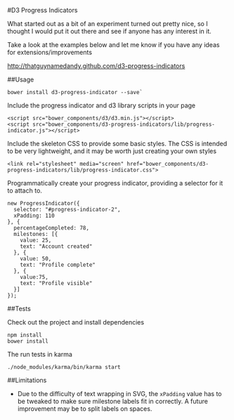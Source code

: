 #D3 Progress Indicators

What started out as a bit of an experiment turned out pretty nice, so I thought
I would put it out there and see if anyone has any interest in it.

Take a look at the examples below and let me know if you have any ideas for
extensions/improvements

http://thatguynamedandy.github.com/d3-progress-indicators

##Usage


    bower install d3-progress-indicator --save`

Include the progress indicator and d3 library scripts in your page

    <script src="bower_components/d3/d3.min.js"></script>
    <script src="bower_components/d3-progress-indicators/lib/progress-indicator.js"></script>

Include the skeleton CSS to provide some basic styles.
The CSS is intended to be very lightweight, and it may be worth just creating your own styles

    <link rel="stylesheet" media="screen" href="bower_components/d3-progress-indicators/lib/progress-indicator.css">

Programmatically create your progress indicator, providing a selector for it to attach to.

    new ProgressIndicator({
      selector: "#progress-indicator-2",
      xPadding: 110
    }, {
      percentageCompleted: 78,
      milestones: [{
        value: 25,
        text: "Account created"
      }, {
        value: 50,
        text: "Profile complete"
      }, {
        value:75,
        text: "Profile visible"
      }]
    });

##Tests

Check out the project and install dependencies

    npm install
    bower install

The run tests in karma

    ./node_modules/karma/bin/karma start


##Limitations
- Due to the difficulty of text wrapping in SVG, the `xPadding` value has to be
  tweaked to make sure milestone labels fit in correctly. A future improvement may
  be to split labels on spaces.
